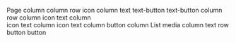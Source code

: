 Page 
  column 
    column 
       row
          icon 
          column 
            text
            text-button
            text-button
    column 
       row 
          column 
            icon 
            text 
          column  
            icon 
            text
          column
            icon
            text
       column
          button
    column
       List 
          media
       column 
          text
          row
            button
            button 
    
     
   
  
          
    
